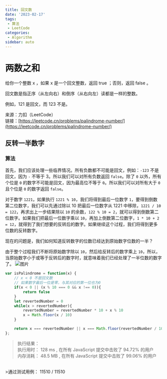 ```yaml
---
title: 回文数
date: '2023-02-17'
tags:
 - 算法
 - LeetCode
categories:
 - Algorithm
sidebar: auto
---
```

# 两数之和
给你一个整数 x ，如果 x 是一个回文整数，返回 true ；否则，返回 false 。

回文数是指正序（从左向右）和倒序（从右向左）读都是一样的整数。

例如，121 是回文，而 123 不是。

来源：力扣（LeetCode）<br/>
链接：[https://leetcode.cn/problems/palindrome-number/](https://leetcode.cn/problems/palindrome-number/)

## 反转一半数字
### 算法

首先，我们应该处理一些临界情况。所有负数都不可能是回文，例如：`-123` 不是回文，因为 `-` 不等于 3。所以我们可以对所有负数返回 `false`。除了 `0` 以外，所有个位是 `0` 的数字不可能是回文，因为最高位不等于 `0`。所以我们可以对所有大于 `0` 且个位是 `0` 的数字返回 `false`。

<!-- 现在，让我们来考虑如何反转后半部分的数字。 -->

对于数字 `1221`，如果执行 `1221 % 10`，我们将得到最后一位数字 `1`，要得到倒数第二位数字，我们可以先通过除以 10 把最后一位数字从 1221 中移除，`1221 / 10 = 122`，再求出上一步结果除以 `10` 的余数，`122 % 10 = 2`，就可以得到倒数第二位数字。如果我们把最后一位数字乘以 `10`，再加上倒数第二位数字，`1 * 10 + 2 = 12`，就得到了我们想要的反转后的数字。如果继续这个过程，我们将得到更多位数的反转数字。

现在的问题是，我们如何知道反转数字的位数已经达到原始数字位数的一半？

由于整个过程我们不断将原始数字除以 `10`，然后给反转后的数字乘上 `10`，所以，当原始数字小于或等于反转后的数字时，就意味着我们已经处理了一半位数的数字了。
![图片](/algonithm/reverted.png)
```javascript
var isPalindrome = function(x) {
    // x < 0 不是回文数
    // 如果数字最后一位是零，与其对应的第一位也为0
    if(x < 0 || (x % 10 === 0 && x !== 0)){
        return false
    }
    let revertedNumber = 0
    while(x > revertedNumber){
        revertedNumber = revertedNumber * 10 + x % 10
        x = Math.floor(x / 10)
    }

    return x === revertedNumber || x === Math.floor(revertedNumber / 10)
};
```
>执行结果：<br/>
>执行用时：
128 ms
, 在所有 JavaScript 提交中击败了
94.72%
的用户<br/>
>内存消耗：
48.5 MB
, 在所有 JavaScript 提交中击败了
99.06%
的用户
<br/>
>通过测试用例：
11510 / 11510